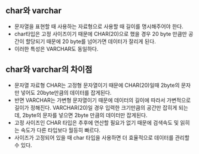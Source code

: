 ## char와 varchar
- 문자열을 표현할 때 사용하는 자료형으로 사용할 때 길이를 명시해주어야 한다.
- char타입은 고정 사이즈이기 때문에 CHAR(20)으로 했을 경우 20 byte 만큼만 공간이 할당되기 때문에 20 byte를 넘어가면 데이터가 잘리게 된다.
- 이러한 특성은 VARCHAR도 동일하다.

## char와 varchar의 차이점
- 문자열 자료형 CHAR는 고정형 문자열이기 때문에 CHAR(20)일때 2byte의 문자만 넣어도 20byte만큼의 데이터를 잡게된다.
- 반면 VARCHAR는 가변형 문자열이기 때문에 데이터의 길이에 따라서 가변적으로 길이가 정해진다. VARCHAR(20)일 경우 입력한 크기만큼의 공간만 잡히게 되는데, 2byte의 문자를 넣으면 2byte 만큼의 데이터만 잡게된다.
- 고정 사이즈인 CHAR 타입은 추후에 연산할 필요가 없기 때문에 검색속도 및 읽히는 속도가 다른 타입보다 월등히 빠르다.
- 사이즈가 고정되어 있을 때 char 타입을 사용하면 더 효율적으로 데이터를 관리할 수 있다.
